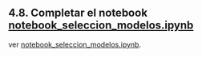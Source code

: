 ## 4.8. Completar el notebook [notebook_seleccion_modelos.ipynb](./notebook_05_seleccion_modelos-published.ipynb)

ver [notebook_seleccion_modelos.ipynb](./notebook_05_seleccion_modelos-published.ipynb).
